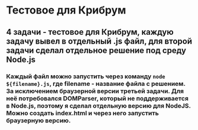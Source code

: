 # Тестовое для Крибрум

## 4 задачи - тестовое для Крибрум, каждую задачу вывел в отдельный .js файл, для второй задачи сделал отдельное решение под среду Node.js

### Каждый файл можно запустить через команду `node ${filename}.js`, где filename - название файла с решением. За исключением браузерной версии третьей задачи. Для неё потребовался DOMParser, который не поддерживается в Node.js, поэтому я сделал отдельную версию для NodeJS. Можно создать index.html и через него запустить браузерную версию. 
